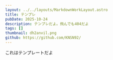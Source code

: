 ```yaml
---
layout: ../../layouts/MarkdownWorkLayout.astro
title: テンプレ
pubDate: 2025-10-24
description: テンプレだよ。飛んでも404だよ
tags: []
thumbnail: dh2anvil.png
github: https://github.com/KNSN92/
---
```


これはテンプレートだよ
